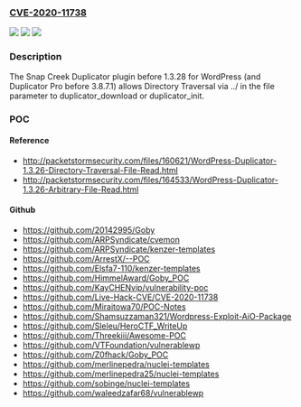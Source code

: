 ### [CVE-2020-11738](https://cve.mitre.org/cgi-bin/cvename.cgi?name=CVE-2020-11738)
![](https://img.shields.io/static/v1?label=Product&message=n%2Fa&color=blue)
![](https://img.shields.io/static/v1?label=Version&message=n%2Fa&color=blue)
![](https://img.shields.io/static/v1?label=Vulnerability&message=n%2Fa&color=brighgreen)

### Description

The Snap Creek Duplicator plugin before 1.3.28 for WordPress (and Duplicator Pro before 3.8.7.1) allows Directory Traversal via ../ in the file parameter to duplicator_download or duplicator_init.

### POC

#### Reference
- http://packetstormsecurity.com/files/160621/WordPress-Duplicator-1.3.26-Directory-Traversal-File-Read.html
- http://packetstormsecurity.com/files/164533/WordPress-Duplicator-1.3.26-Arbitrary-File-Read.html

#### Github
- https://github.com/20142995/Goby
- https://github.com/ARPSyndicate/cvemon
- https://github.com/ARPSyndicate/kenzer-templates
- https://github.com/ArrestX/--POC
- https://github.com/Elsfa7-110/kenzer-templates
- https://github.com/HimmelAward/Goby_POC
- https://github.com/KayCHENvip/vulnerability-poc
- https://github.com/Live-Hack-CVE/CVE-2020-11738
- https://github.com/Miraitowa70/POC-Notes
- https://github.com/Shamsuzzaman321/Wordpress-Exploit-AiO-Package
- https://github.com/Sleleu/HeroCTF_WriteUp
- https://github.com/Threekiii/Awesome-POC
- https://github.com/VTFoundation/vulnerablewp
- https://github.com/Z0fhack/Goby_POC
- https://github.com/merlinepedra/nuclei-templates
- https://github.com/merlinepedra25/nuclei-templates
- https://github.com/sobinge/nuclei-templates
- https://github.com/waleedzafar68/vulnerablewp

